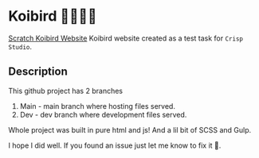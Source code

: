 # Koibird 🧑🏼‍💻🥤
[Scratch Koibird Website](https://ybogdanq.github.io/Koibird/) 
Koibird website created as a test task for `Crisp Studio`.

## Description
This github project has 2 branches
1. Main - main branch where hosting files served.
2. Dev - dev branch where development files served.

Whole project was built in pure html and js! 
And a lil bit of SCSS and Gulp.

I hope I did well. If you found an issue just let me know to fix it 🙂.
